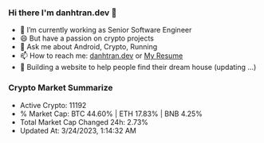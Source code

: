 ### Hi there I'm danhtran.dev 👋

- 🔭 I’m currently working as Senior Software Engineer
- 😄 But have a passion on crypto projects
- 💬 Ask me about Android, Crypto, Running 
- 📫 How to reach me: <a href="https://danhtran.dev" target="_blank">danhtran.dev</a> or <a href="Dan-Resume.pdf" target="_blank">My Resume</a>
- 🌱 Building a website to help people find their dream house (updating ...)

### Crypto Market Summarize
- Active Crypto: 11192
- % Market Cap: BTC 44.60% | ETH 17.83% | BNB 4.25%
- Total Market Cap Changed 24h: 2.73%
- Updated At: 3/24/2023, 1:14:32 AM
